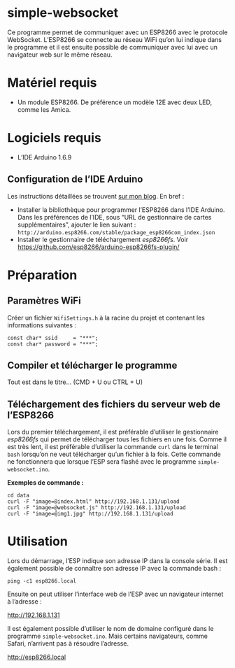 simple-websocket
================

Ce programme permet de communiquer avec un ESP8266 avec le protocole WebSocket. L’ESP8266 se connecte au réseau WiFi qu’on lui indique dans le programme et il est ensuite possible de communiquer avec lui avec un navigateur web sur le même réseau.

# Matériel requis

- Un module ESP8266. De préférence un modèle 12E avec deux LED, comme les Amica.

# Logiciels requis

- L’IDE Arduino 1.6.9

## Configuration de l’IDE Arduino

Les instructions détaillées se trouvent [sur mon blog](http://ouilogique.com/NodeMCU_esp8266/#programmation-en-arduino-c). En bref :

- Installer la bibliothèque pour programmer l’ESP8266 dans l’IDE Arduino. Dans les préférences de l’IDE, sous “URL de gestionnaire de cartes supplémentaires”, ajouter le lien suivant : `http://arduino.esp8266.com/stable/package_esp8266com_index.json`
- Installer le gestionnaire de téléchargement *esp8266fs*. Voir <https://github.com/esp8266/arduino-esp8266fs-plugin/>




# Préparation

## Paramètres WiFi

Créer un fichier `WifiSettings.h` à la racine du projet et contenant les informations suivantes :

    const char* ssid     = "***";
    const char* password = "***";

## Compiler et télécharger le programme

Tout est dans le titre... (CMD + U ou CTRL + U)

## Téléchargement des fichiers du serveur web de l’ESP8266

Lors du premier téléchargement, il est préférable d’utiliser le gestionnaire *esp8266fs* qui permet de télécharger tous les fichiers en une fois. Comme il est très lent, il est préférable d’utiliser la commande `curl` dans le terminal `bash` lorsqu’on ne veut télécharger qu’un fichier à la fois. Cette commande ne fonctionnera que lorsque l’ESP sera flashé avec le programme `simple-websocket.ino`.

**Exemples de commande :**

	cd data
	curl -F "image=@index.html" http://192.168.1.131/upload
	curl -F "image=@websocket.js" http://192.168.1.131/upload
	curl -F "image=@img1.jpg" http://192.168.1.131/upload




# Utilisation

Lors du démarrage, l’ESP indique son adresse IP dans la console série. Il est également possible de connaître son adresse IP avec la commande bash :

	ping -c1 esp8266.local

Ensuite on peut utiliser l’interface web de l’ESP avec un navigateur internet à l’adresse :

http://192.168.1.131

Il est également possible d’utiliser le nom de domaine configuré dans le programme `simple-websocket.ino`. Mais certains navigateurs, comme Safari, n’arrivent pas à résoudre l’adresse.

http://esp8266.local


